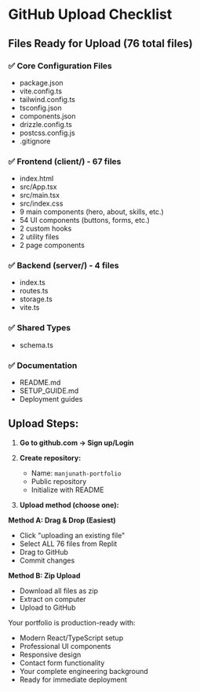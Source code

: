 # GitHub Upload Checklist

## Files Ready for Upload (76 total files)

### ✅ Core Configuration Files
- package.json
- vite.config.ts  
- tailwind.config.ts
- tsconfig.json
- components.json
- drizzle.config.ts
- postcss.config.js
- .gitignore

### ✅ Frontend (client/) - 67 files
- index.html
- src/App.tsx
- src/main.tsx
- src/index.css
- 9 main components (hero, about, skills, etc.)
- 54 UI components (buttons, forms, etc.)
- 2 custom hooks
- 2 utility files
- 2 page components

### ✅ Backend (server/) - 4 files
- index.ts
- routes.ts
- storage.ts
- vite.ts

### ✅ Shared Types
- schema.ts

### ✅ Documentation
- README.md
- SETUP_GUIDE.md
- Deployment guides

## Upload Steps:

1. **Go to github.com → Sign up/Login**
2. **Create repository:**
   - Name: `manjunath-portfolio`
   - Public repository
   - Initialize with README

3. **Upload method (choose one):**

**Method A: Drag & Drop (Easiest)**
- Click "uploading an existing file"
- Select ALL 76 files from Replit
- Drag to GitHub
- Commit changes

**Method B: Zip Upload**
- Download all files as zip
- Extract on computer
- Upload to GitHub

Your portfolio is production-ready with:
- Modern React/TypeScript setup
- Professional UI components
- Responsive design
- Contact form functionality
- Your complete engineering background
- Ready for immediate deployment